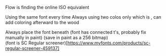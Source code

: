 Flow is finding the online ISO equivalent


Using the same font every time
Always using two colos only which is , can add coloring afterward to the wood


Always place the font beneath (font has connected t's, probably fix manually in paint)
(save in paint as a 256 bitmap)
<br>(font is SC Regular screener)[https://www.myfonts.com/products/sc-regular-screener-459137]
